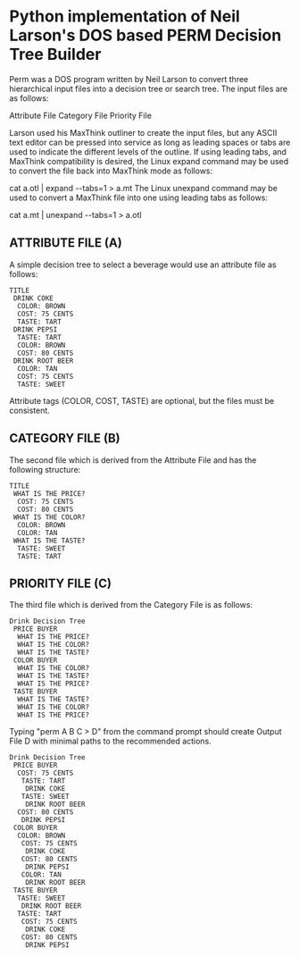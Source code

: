 # Python implementation of Neil Larson's DOS based PERM Decision Tree Builder

Perm was a DOS program written by Neil Larson to convert three hierarchical input files into a decision tree or search tree. The input files are as follows:

Attribute File
Category File
Priority File

Larson used his MaxThink outliner to create the input files, but any ASCII text editor can be pressed into service as long as leading spaces or tabs are used to indicate the different levels of the outline. If using leading tabs, and MaxThink compatibility is desired, the Linux expand command may be used to convert the file back into MaxThink mode as follows:

cat a.otl | expand --tabs=1 > a.mt
The Linux unexpand command may be used to convert a MaxThink file into one using leading tabs as follows:

cat a.mt | unexpand --tabs=1 > a.otl

## ATTRIBUTE FILE (A)
A simple decision tree to select a beverage would use an attribute file as follows:

```
TITLE
 DRINK COKE
  COLOR: BROWN
  COST: 75 CENTS
  TASTE: TART
 DRINK PEPSI
  TASTE: TART
  COLOR: BROWN
  COST: 80 CENTS
 DRINK ROOT BEER
  COLOR: TAN
  COST: 75 CENTS
  TASTE: SWEET
```
  
Attribute tags (COLOR, COST, TASTE) are optional, but the files must be consistent.

## CATEGORY FILE (B)
The second file which is derived from the Attribute File and has the following structure:

```
TITLE
 WHAT IS THE PRICE?
  COST: 75 CENTS
  COST: 80 CENTS
 WHAT IS THE COLOR?
  COLOR: BROWN
  COLOR: TAN
 WHAT IS THE TASTE?
  TASTE: SWEET
  TASTE: TART
```

## PRIORITY FILE (C)
The third file which is derived from the Category File is as follows:

```
Drink Decision Tree
 PRICE BUYER
  WHAT IS THE PRICE?
  WHAT IS THE COLOR?
  WHAT IS THE TASTE?
 COLOR BUYER
  WHAT IS THE COLOR?
  WHAT IS THE TASTE?
  WHAT IS THE PRICE?
 TASTE BUYER
  WHAT IS THE TASTE?
  WHAT IS THE COLOR?
  WHAT IS THE PRICE?
```

Typing "perm A B C > D" from the command prompt should create Output File D with minimal paths to the recommended actions.

```
Drink Decision Tree
 PRICE BUYER
  COST: 75 CENTS
   TASTE: TART
    DRINK COKE
   TASTE: SWEET
    DRINK ROOT BEER
  COST: 80 CENTS
   DRINK PEPSI
 COLOR BUYER
  COLOR: BROWN
   COST: 75 CENTS
    DRINK COKE
   COST: 80 CENTS
    DRINK PEPSI
   COLOR: TAN
    DRINK ROOT BEER
 TASTE BUYER
  TASTE: SWEET
   DRINK ROOT BEER
  TASTE: TART
   COST: 75 CENTS
    DRINK COKE
   COST: 80 CENTS
    DRINK PEPSI
```
